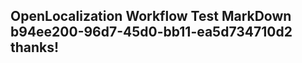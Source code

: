 <properties
ms.topic="hero-topic"
ms.test1="hero-topic"
ms.test2="test"/>

## OpenLocalization Workflow Test MarkDown b94ee200-96d7-45d0-bb11-ea5d734710d2 thanks!
